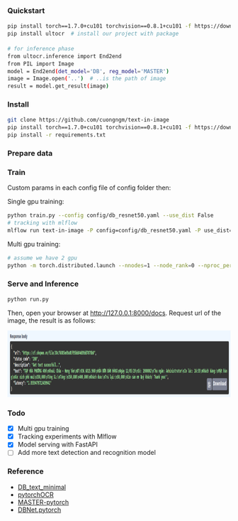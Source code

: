 ### Quickstart
```bash
pip install torch==1.7.0+cu101 torchvision==0.8.1+cu101 -f https://download.pytorch.org/whl/torch_stable.html
pip install ultocr  # install our project with package

# for inference phase
from ultocr.inference import End2end
from PIL import Image
model = End2end(det_model='DB', reg_model='MASTER')
image = Image.open('..')  # ..is the path of image
result = model.get_result(image)
```

### Install
```bash
git clone https://github.com/cuongngm/text-in-image
pip install torch==1.7.0+cu101 torchvision==0.8.1+cu101 -f https://download.pytorch.org/whl/torch_stable.html
pip install -r requirements.txt
```
### Prepare data

### Train
Custom params in each config file of config folder then:

Single gpu training:
```bash
python train.py --config config/db_resnet50.yaml --use_dist False
# tracking with mlflow
mlflow run text-in-image -P config=config/db_resnet50.yaml -P use_dist=False -P device=1
```
Multi gpu training:
```bash
# assume we have 2 gpu
python -m torch.distributed.launch --nnodes=1 --node_rank=0 --nproc_per_node=2 --master_addr=127.0.0.1 --master_post=5555 train.py --config config/db_resnet50.yaml
```

### Serve and Inference
```bash
python run.py
```
Then, open your browser at http://127.0.0.1:8000/docs. Request url of the image, the result is as follows:
<!--
![](assets/fastapi.png)
![](assets/fastapi.png)
-->

<div align=center>
<img src="assets/fastapi.png" width="1000" height="150" />
</div>

### Todo
- [x] Multi gpu training
- [x] Tracking experiments with Mlflow
- [x] Model serving with FastAPI
- [ ] Add more text detection and recognition model

### Reference
- [DB_text_minimal](https://github.com/huyhoang17/DB_text_minimal)
- [pytorchOCR](https://github.com/BADBADBADBOY/pytorchOCR)
- [MASTER-pytorch](https://github.com/wenwenyu/MASTER-pytorch)
- [DBNet.pytorch](https://github.com/WenmuZhou/DBNet.pytorch)
